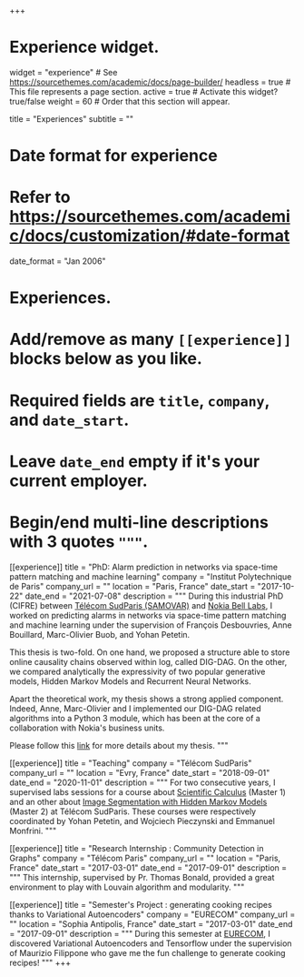 +++
# Experience widget.
widget = "experience"  # See https://sourcethemes.com/academic/docs/page-builder/
headless = true  # This file represents a page section.
active = true  # Activate this widget? true/false
weight = 60  # Order that this section will appear.

title = "Experiences"
subtitle = ""

# Date format for experience
#   Refer to https://sourcethemes.com/academic/docs/customization/#date-format
date_format = "Jan 2006"

# Experiences.
#   Add/remove as many `[[experience]]` blocks below as you like.
#   Required fields are `title`, `company`, and `date_start`.
#   Leave `date_end` empty if it's your current employer.
#   Begin/end multi-line descriptions with 3 quotes `"""`.

[[experience]]
  title = "PhD: Alarm prediction in networks via space-time pattern matching and machine learning"
  company = "Institut Polytechnique de Paris"
  company_url = ""
  location = "Paris, France"
  date_start = "2017-10-22"
  date_end = "2021-07-08"
  description = """
During this industrial PhD (CIFRE) between [Télécom SudParis (SAMOVAR)](https://samovar.telecom-sudparis.eu/)
and [Nokia Bell Labs](https://www.bell-labs.com/),
I worked on predicting alarms in networks via space-time pattern matching and machine learning
under the supervision of François Desbouvries, Anne Bouillard,
Marc-Olivier Buob, and Yohan Petetin.

This thesis is two-fold.
On one hand, we proposed a structure able to store online causality chains observed within log,
called DIG-DAG.
On the other, we compared analytically the expressivity of two popular generative models,
Hidden Markov Models and Recurrent Neural Networks.

Apart the theoretical work, my thesis shows a strong applied component.
Indeed, Anne, Marc-Olivier and I implemented our DIG-DAG related algorithms into a Python 3 module,
which has been at the core of a collaboration with Nokia's business units.

Please follow this [link](https://achillesalaun.netlify.app/publication/2021_thesis/) for more details about my thesis.
"""

[[experience]]
  title = "Teaching"
  company = "Télécom SudParis"
  company_url = ""
  location = "Evry, France"
  date_start = "2018-09-01"
  date_end = "2020-11-01"
  description = """
For two consecutive years, I supervised labs sessions for a course about
[Scientific Calculus](https://enseignements.telecom-sudparis.eu/fiche.php?m=20385&complete) (Master 1)
and an other about
[Image Segmentation with Hidden Markov Models](https://enseignements.telecom-sudparis.eu/fiche.php?m=7349&complete) (Master 2)
at Télécom SudParis.
These courses were respectively coordinated by Yohan Petetin, and Wojciech Pieczynski and Emmanuel Monfrini.
"""

[[experience]]
  title = "Research Internship : Community Detection in Graphs"
  company = "Télécom Paris"
  company_url = ""
  location = "Paris, France"
  date_start = "2017-03-01"
  date_end = "2017-09-01"
  description = """
This internship, supervised by Pr. Thomas Bonald, provided a great environment to play with Louvain algorithm and modularity.
"""

[[experience]]
  title = "Semester's Project : generating cooking recipes thanks to Variational Autoencoders"
  company = "EURECOM"
  company_url = ""
  location = "Sophia Antipolis, France"
  date_start = "2017-03-01"
  date_end = "2017-09-01"
  description = """
During this semester at [EURECOM](https://www.eurecom.fr/), I discovered Variational Autoencoders and Tensorflow under the supervision of
Maurizio Filippone who gave me the fun challenge to generate cooking recipes!
"""
+++
